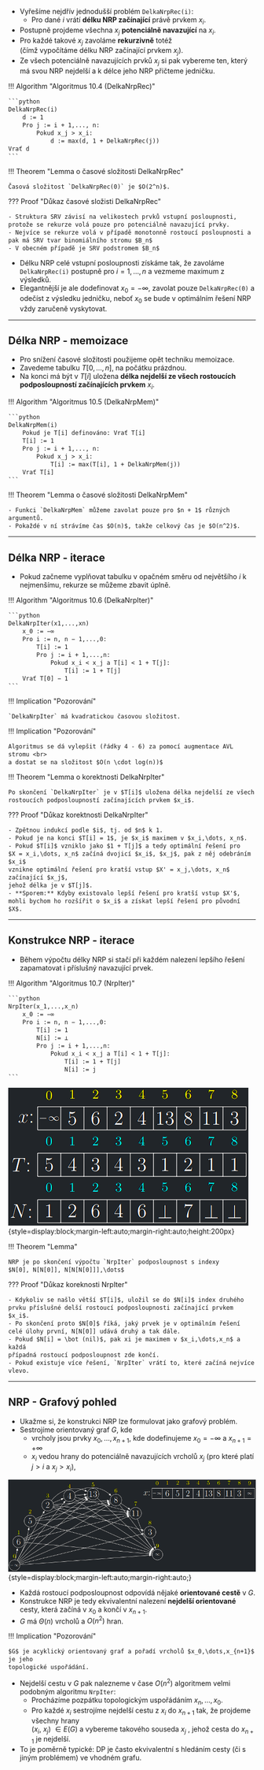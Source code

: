 - Vyřešíme nejdřív jednodušší problém `DelkaNrpRec(i)`:
    - Pro dané $i$ vrátí **délku NRP začínající** právě prvkem $x_i$.
- Postupně projdeme všechna $x_j$ **potenciálně navazující** na $x_i$.
- Pro každé takové $x_j$ zavoláme **rekurzivně** totéž <br>
  (čímž vypočítáme délku NRP začínající prvkem $x_j$).
- Ze všech potenciálně navazujících prvků $x_j$ si pak vybereme ten,
  který má svou NRP nejdelší a k délce jeho NRP přičteme
  jedničku.

<a id="algo-10.4"></a>
!!! Algorithm "Algoritmus 10.4 (DelkaNrpRec)"

    ```python
    DelkaNrpRec(i)
        d := 1
        Pro j := i + 1,..., n:
            Pokud x_j > x_i:
                d := max(d, 1 + DelkaNrpRec(j))
    Vrať d
    ```

!!! Theorem "Lemma o časové složitosti DelkaNrpRec"

    Časová složitost `DelkaNrpRec(0)` je $O(2^n)$.

??? Proof "Důkaz časové složisti DelkaNrpRec"

    - Struktura SRV závisí na velikostech prvků vstupní posloupnosti,
    protože se rekurze volá pouze pro potenciálně navazující prvky.
    - Nejvíce se rekurze volá v případě monotonně rostoucí posloupnosti a
    pak má SRV tvar binomiálního stromu $B_n$
    - V obecném případě je SRV podstromem $B_n$

- Délku NRP celé vstupní posloupnosti získáme tak, že zavoláme
  `DelkaNrpRec(i)` postupně pro $i = 1,\dots, n$ a vezmeme maximum z výsledků.
- Elegantnější je ale dodefinovat $x_0 = -\infty$, zavolat pouze
  `DelkaNrpRec(0)` a odečíst z výsledku jedničku, neboť $x_0$ se
  bude v optimálním řešení NRP vždy zaručeně vyskytovat.

---

## Délka NRP - memoizace

- Pro snížení časové složitosti použijeme opět techniku memoizace.
- Zavedeme tabulku $T[0,\dots, n]$, na počátku prázdnou.
- Na konci má být v $T[i]$ uložena **délka nejdelší ze všech
  rostoucích podposloupností začínajících prvkem** $x_i$.

<a id="algo-10.5"></a>
!!! Algorithm "Algoritmus 10.5 (DelkaNrpMem)"

    ```python
    DelkaNrpMem(i)
        Pokud je T[i] definováno: Vrať T[i]
        T[i] := 1
        Pro j := i + 1,..., n:
            Pokud x_j > x_i:
                T[i] := max(T[i], 1 + DelkaNrpMem(j))
        Vrať T[i]
    ```

!!! Theorem "Lemma o časové složitosti DelkaNrpMem"

    - Funkci `DelkaNrpMem` můžeme zavolat pouze pro $n + 1$ různých argumentů.
    - Pokaždé v ní strávíme čas $O(n)$, takže celkový čas je $O(n^2)$.

---

## Délka NRP - iterace

- Pokud začneme vyplňovat tabulku v opačném směru od největšího $i$ k nejmenšímu, rekurze se můžeme zbavit úplně.

<a id="algo-10.6"></a>
!!! Algorithm "Algoritmus 10.6 (DelkaNrpIter)"

    ```python
    DelkaNrpIter(x1,...,xn)
        x_0 := −∞
        Pro i := n, n − 1,...,0:
            T[i] := 1
            Pro j := i + 1,...,n:
                Pokud x_i < x_j a T[i] < 1 + T[j]:
                    T[i] := 1 + T[j]
        Vrať T[0] − 1
    ```

!!! Implication "Pozorování"

    `DelkaNrpIter` má kvadratickou časovou složitost.

!!! Implication "Pozorování"

    Algoritmus se dá vylepšit (řádky 4 - 6) za pomocí augmentace AVL stromu <br> 
    a dostat se na složitost $O(n \cdot log(n))$ 

!!! Theorem "Lemma o korektnosti DelkaNrpIter"

    Po skončení `DelkaNrpIter` je v $T[i]$ uložena délka nejdelší ze všech
    rostoucích podposloupností začínajících prvkem $x_i$.

??? Proof "Důkaz korektnosti DelkaNrpIter"

    - Zpětnou indukcí podle $i$, tj. od $n$ k 1.
    - Pokud je na konci $T[i] = 1$, je $x_i$ maximem v $x_i,\dots, x_n$.
    - Pokud $T[i]$ vzniklo jako $1 + T[j]$ a tedy optimální řešení pro
    $X = x_i,\dots, x_n$ začíná dvojicí $x_i$, $x_j$, pak z něj odebráním $x_i$ 
    vznikne optimální řešení pro kratší vstup $X' = x_j,\dots, x_n$ začínající $x_j$,
    jehož délka je v $T[j]$. 
    - **Sporem:** Kdyby existovalo lepší řešení pro kratší vstup $X'$, 
    mohli bychom ho rozšířit o $x_i$ a získat lepší řešení pro původní $X$.

---

## Konstrukce NRP - iterace

- Během výpočtu délky NRP si stačí při každém nalezení lepšího řešení
  zapamatovat i příslušný navazující prvek.

<a id="algo-10.7"></a>
!!! Algorithm "Algoritmus 10.7 (NrpIter)"

    ```python
    NrpIter(x_1,...,x_n)
        x_0 := −∞
        Pro i := n, n − 1,...,0:
            T[i] := 1
            N[i] := ⊥
            Pro j := i + 1,...,n:
                Pokud x_i < x_j a T[i] < 1 + T[j]:
                    T[i] := 1 + T[j]
                    N[i] := j
    ```

![nrp_iter](../assets/10/nrpiter.png){style=display:block;margin-left:auto;margin-right:auto;height:200px}

!!! Theorem "Lemma"

    NRP je po skončení výpočtu `NrpIter` podposloupnost s indexy
    $N[0], N[N[0]], N[N[N[0]]],\dots$

??? Proof "Důkaz koreknosti NrpIter"

    - Kdykoliv se našlo větší $T[i]$, uložil se do $N[i]$ index druhého
    prvku příslušné delší rostoucí podposloupnosti začínající prvkem $x_i$.
    - Po skončení proto $N[0]$ říká, jaký prvek je v optimálním řešení
    celé úlohy první, N[N[0]] udává druhý a tak dále.
    - Pokud $N[i] = \bot (nil)$, pak xi je maximem v $x_i,\dots,x_n$ a každá
    případná rostoucí podposloupnost zde končí.
    - Pokud existuje více řešení, `NrpIter` vrátí to, které začíná nejvíce vlevo.

---

## NRP - Grafový pohled

- Ukažme si, že konstrukci NRP lze formulovat jako grafový problém.
- Sestrojíme orientovaný graf $G$, kde
    - vrcholy jsou prvky $x_0,\dots,x_{n+1}$, kde dodefinujeme $x_0 = −\infty$ a $x_{n+1} = +\infty$
    - $x_i$ vedou hrany do potenciálně navazujících vrcholů $x_j$
      (pro které platí $j > i$ a $x_j > x_i$),

![nrp_graph](../assets/10/nrp_graph.png){style=display:block;margin-left:auto;margin-right:auto;}

- Každá rostoucí podposloupnost odpovídá nějaké **orientované cestě** v $G$.
- Konstrukce NRP je tedy ekvivalentní nalezení **nejdelší
  orientované** cesty, která začíná v $x_0$ a končí v $x_{n+1}$.
- $G$ má $\Theta(n)$ vrcholů a $O(n^2)$ hran.

!!! Implication "Pozorování"

    $G$ je acyklický orientovaný graf a pořadí vrcholů $x_0,\dots,x_{n+1}$ je jeho
    topologické uspořádání.

- Nejdelší cestu v $G$ pak nalezneme v čase $O(n^2)$ algoritmem velmi podobným algoritmu `NrpIter`:
    - Procházíme pozpátku topologickým uspořádáním $x_n,\dots,x_0$.
    - Pro každé $x_i$ sestrojíme nejdelší cestu z $x_i$ do $x_{n+1}$ tak, že
      projdeme všechny hrany <br> ($x_i$, $x_j$) $\in E(G)$ a vybereme takového
      souseda $x_j$ , jehož cesta do $x_{n+1}$ je nejdelší.
- To je poměrně typické: DP je často ekvivalentní s hledáním cesty
  (či s jiným problémem) ve vhodném grafu.

